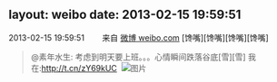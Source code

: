 layout: weibo
date: 2013-02-15 19:59:51
---
2013-02-15 19:59:51  &nbsp;&nbsp;&nbsp;&nbsp;&nbsp;&nbsp; 来自 <a href="http://weibo.com/" rel="nofollow">微博 weibo.com</a>
[馋嘴][馋嘴][馋嘴][馋嘴]
>  @素年水生: 考虑到明天要上班。。。心情瞬间跌落谷底[雪][雪] 我在:http://t.cn/zY69kUC ​​​
>  ![图片](https://ww1.sinaimg.cn/large/6cc1867djw1e1ub7bk1ptj.jpg)
